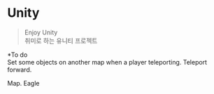 # Unity   
> Enjoy Unity      
> 취미로 하는 유니티 프로젝트   
 
*To do      
 Set some objects on another map when a player teleporting.
 Teleport forward.
 
 Map.
 Eagle
 
